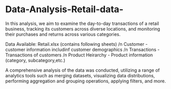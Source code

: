 # Data-Analysis-Retail-data-
In this analysis, we aim to examine the day-to-day transactions of a retail business, tracking its customers across diverse locations, and monitoring their purchases and returns across various categories.

Data Available: Retail.xlsx (contains following sheets) /n
  Customer - customer information includinf customer demographics /n
  Transactions - Transactions of customers /n
  Product Heirarchy - Product information (category, subcategory,etc.) 

A comprehensive analysis of the data was conducted, utilizing a range of analytics tools such as merging datasets, visualizing data distributions, performing aggregation and grouping operations, applying filters, and more.
